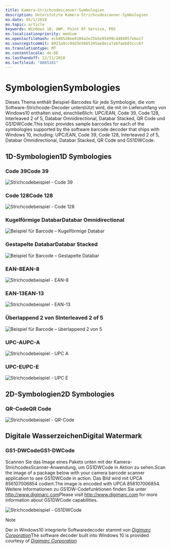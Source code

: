 ```yaml
---
title: Kamera-Strichcodescanner-Symbologien
description: Unterstützte Kamera-Strichcodescanner-Symbologien
ms.date: 05/1/2018
ms.topic: article
keywords: Windows 10, UWP, Point Of Service, POS
ms.localizationpriority: medium
ms.openlocfilehash: ecb40528ee0104a2e25b5e95499c4404057eba1f
ms.sourcegitcommit: 8921a9cc0dd3e5665345ae8eca7ab7aeb83ccc6f
ms.translationtype: MT
ms.contentlocale: de-DE
ms.lasthandoff: 12/11/2018
ms.locfileid: "8885181"
---
```

# <a name="symbologies"></a><span data-ttu-id="49d3d-104">Symbologien</span><span class="sxs-lookup"><span data-stu-id="49d3d-104">Symbologies</span></span>
<span data-ttu-id="49d3d-105">Dieses Thema enthält Beispiel-Barcodes für jede Symbologie, die vom Software-Strichcode-Decoder unterstützt wird, die mit im Lieferumfang von Windows10 enthalten sind, einschließlich: UPC/EAN, Code 39, Code 128, Interleaved 2 of 5, Databar Omnidirectional, Databar Stacked, QR Code und GS1DWCode.</span><span class="sxs-lookup"><span data-stu-id="49d3d-105">This topic provides sample barcodes for each of the symbologies supported by the software barcode decoder that ships with Windows 10, including: UPC/EAN, Code 39, Code 128, Interleaved 2 of 5, Databar Omnidirectional, Databar Stacked, QR Code and GS1DWCode.</span></span>

## <a name="1d-symbologies"></a><span data-ttu-id="49d3d-106">1D-Symbologien</span><span class="sxs-lookup"><span data-stu-id="49d3d-106">1D Symbologies</span></span>

### <a name="code-39"></a><span data-ttu-id="49d3d-107">Code 39</span><span class="sxs-lookup"><span data-stu-id="49d3d-107">Code 39</span></span>
![Strichcodebeispiel - Code 39](images/pos/sample-barcode-code39.png)

### <a name="code-128"></a><span data-ttu-id="49d3d-109">Code 128</span><span class="sxs-lookup"><span data-stu-id="49d3d-109">Code 128</span></span>
![Strichcodebeispiel - Code 128](images/pos/sample-barcode-code128.png)

### <a name="databar-omnidirectional"></a><span data-ttu-id="49d3d-111">Kugelförmige Databar</span><span class="sxs-lookup"><span data-stu-id="49d3d-111">Databar Omnidirectional</span></span>
![Beispiel für Barcode – Kugelförmige Databar](images/pos/sample-barcode-databar-omnidirectional.png) 
### <a name="databar-stacked"></a><span data-ttu-id="49d3d-113">Gestapelte Databar</span><span class="sxs-lookup"><span data-stu-id="49d3d-113">Databar Stacked</span></span>
![Beispiel für Barcode – Gestapelte Databar](images/pos/sample-barcode-databar-stacked.png)

### <a name="ean-8"></a><span data-ttu-id="49d3d-115">EAN-8</span><span class="sxs-lookup"><span data-stu-id="49d3d-115">EAN-8</span></span>
![Strichcodebeispiel - EAN-8](images/pos/sample-barcode-ean8.png)

### <a name="ean-13"></a><span data-ttu-id="49d3d-117">EAN-13</span><span class="sxs-lookup"><span data-stu-id="49d3d-117">EAN-13</span></span>
![Strichcodebeispiel - EAN-13](images/pos/sample-barcode-ean13.png)

### <a name="interleaved-2-of-5"></a><span data-ttu-id="49d3d-119">Überlappend 2 von 5</span><span class="sxs-lookup"><span data-stu-id="49d3d-119">Interleaved 2 of 5</span></span>
![Beispiel für Barcode – überlappend 2 von 5](images/pos/sample-barcode-interleaved-2-of-5.png)

### <a name="upc-a"></a><span data-ttu-id="49d3d-121">UPC-A</span><span class="sxs-lookup"><span data-stu-id="49d3d-121">UPC-A</span></span>
![Strichcodebeispiel - UPC A](images/pos/sample-barcode-upca.png)

### <a name="upc-e"></a><span data-ttu-id="49d3d-123">UPC-E</span><span class="sxs-lookup"><span data-stu-id="49d3d-123">UPC-E</span></span>
![Strichcodebeispiel - UPC E](images/pos/sample-barcode-upce.png)

## <a name="2d-symbologies"></a><span data-ttu-id="49d3d-125">2D-Symbologien</span><span class="sxs-lookup"><span data-stu-id="49d3d-125">2D Symbologies</span></span>
### <a name="qr-code"></a><span data-ttu-id="49d3d-126">QR-Code</span><span class="sxs-lookup"><span data-stu-id="49d3d-126">QR Code</span></span>
![Strichcodebeispiel - QR-Code](images/pos/sample-barcode-qrcode.png)

## <a name="digital-watermark"></a><span data-ttu-id="49d3d-128">Digitale Wasserzeichen</span><span class="sxs-lookup"><span data-stu-id="49d3d-128">Digital Watermark</span></span>
### <a name="gs1-dwcode"></a><span data-ttu-id="49d3d-129">GS1-DWCode</span><span class="sxs-lookup"><span data-stu-id="49d3d-129">GS1-DWCode</span></span>

<span data-ttu-id="49d3d-130">Scannen Sie das Image eines Pakets unten mit der Kamera-StrichcodesScanner-Anwendung, um GS1DWCode in Aktion zu sehen.</span><span class="sxs-lookup"><span data-stu-id="49d3d-130">Scan the image of a package below with your camera barcode scanner application to see GS1DWCode in action.</span></span>  <span data-ttu-id="49d3d-131">Das Bild wird mit UPCA 856107006854 codiert.</span><span class="sxs-lookup"><span data-stu-id="49d3d-131">The image is encoded with UPCA 856107006854.</span></span>  <span data-ttu-id="49d3d-132">Weitere Informationen zu GS1DW-Codefunktionen finden Sie unter http://www.digimarc.com</span><span class="sxs-lookup"><span data-stu-id="49d3d-132">Please visit http://www.digimarc.com for more information about GS1DWCode capabilities.</span></span>

![Strichcodebeispiel - GS1DWCode](images/pos/rice-box-v7.jpg)

> [!NOTE]
> <span data-ttu-id="49d3d-134">Der in Windows10 integrierte Softwaredecoder stammt von [*Digimarc Corporation*](https://www.digimarc.com/)</span><span class="sxs-lookup"><span data-stu-id="49d3d-134">The software decoder built into Windows 10 is provided courtesy of  [*Digimarc Corporation*](https://www.digimarc.com/)</span></span>
